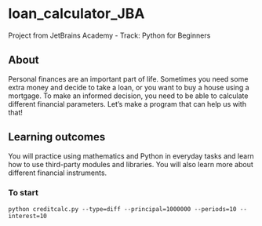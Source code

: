 # loan_calculator_JBA

Project from JetBrains Academy - Track: Python for Beginners

## About
Personal finances are an important part of life. Sometimes you need some extra money and decide to take a loan, or you want to buy a house using a mortgage. To make an informed decision, you need to be able to calculate different financial parameters. Let’s make a program that can help us with that!

## Learning outcomes
You will practice using mathematics and Python in everyday tasks and learn how to use third-party modules and libraries. You will also learn more about different financial instruments.
 
### To start
```
python creditcalc.py --type=diff --principal=1000000 --periods=10 --interest=10
```
